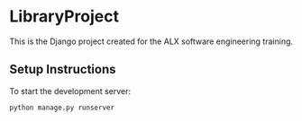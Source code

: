# LibraryProject

This is the Django project created for the ALX software engineering training.

## Setup Instructions

To start the development server:

```bash
python manage.py runserver
